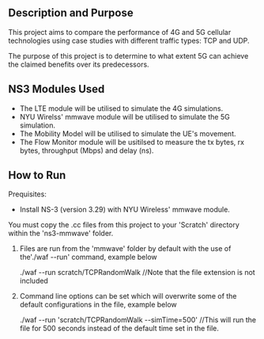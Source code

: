 ## Description and Purpose

This project aims to compare the performance of 4G and 5G cellular technologies using case studies with different traffic types: TCP and UDP.

The purpose of this project is to determine to what extent 5G can achieve the claimed benefits over its predecessors.

## NS3 Modules Used 
- The LTE module will be utilised to simulate the 4G simulations.
- NYU Wirelss' mmwave module will be utilised to simulate the 5G simulation.
- The Mobility Model will be utilised to simulate the UE's movement.
- The Flow Monitor module will be usitilsed to measure the tx bytes, rx bytes, throughput (Mbps) and delay (ns). 

## How to Run

Prequisites: 

- Install NS-3 (version 3.29) with NYU Wireless' mmwave module.

You must copy the .cc files from this project to your 'Scratch' directory within the 'ns3-mmwave' folder.

1. Files are run from the 'mmwave' folder by default with the use of the'./waf --run' command, example below

      ./waf --run scratch/TCPRandomWalk //Note that the file extension is not included

2. Command line options can be set which will overwrite some of the default configurations in the file, example below

      ./waf --run 'scratch/TCPRandomWalk --simTime=500' //This will run the file for 500 seconds instead of the default time set in the file.
